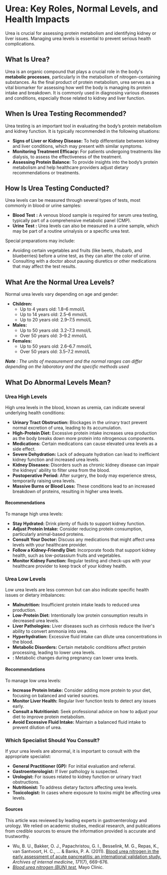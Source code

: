 # Urea: Key Roles, Normal Levels, and Health Impacts

Urea is crucial for assessing protein metabolism and identifying kidney or liver issues. Managing urea levels is essential to prevent serious health complications.

## What Is Urea?

Urea is an organic compound that plays a crucial role in the body's **metabolic processes**, particularly in the metabolism of nitrogen-containing substances. As the final product of protein metabolism, urea serves as a vital biomarker for assessing how well the body is managing its protein intake and breakdown. It is commonly used in diagnosing various diseases and conditions, especially those related to kidney and liver function.

## When Is Urea Testing Recommended?

Urea testing is an important tool in evaluating the body’s protein metabolism and kidney function. It is typically recommended in the following situations:

- **Signs of Liver or Kidney Disease:** To help differentiate between kidney and liver conditions, which may present with similar symptoms.
- **Monitoring Treatment Efficacy:** For patients undergoing treatments like dialysis, to assess the effectiveness of the treatment.
- **Assessing Protein Balance:** To provide insights into the body’s protein metabolism and help healthcare providers adjust dietary recommendations or treatments.

## How Is Urea Testing Conducted?

Urea levels can be measured through several types of tests, most commonly in blood or urine samples:

- **Blood Test** **:** A venous blood sample is required for serum urea testing, typically part of a comprehensive metabolic panel (CMP).
- **Urine Test** **:** Urea levels can also be measured in a urine sample, which may be part of a routine urinalysis or a specific urea test.

Special preparations may include:

- Avoiding certain vegetables and fruits (like beets, rhubarb, and blueberries) before a urine test, as they can alter the color of urine.
- Consulting with a doctor about pausing diuretics or other medications that may affect the test results.

## What Are the Normal Urea Levels?

Normal urea levels vary depending on age and gender:

- **Children:**
  - Up to 4 years old: 1.8–6 mmol/L
  - Up to 14 years old: 2.5–6 mmol/L
  - Up to 20 years old: 2.9–7.5 mmol/L
- **Males:**
  - Up to 50 years old: 3.2–7.3 mmol/L
  - Over 50 years old: 3–9.2 mmol/L
- **Females:**
  - Up to 50 years old: 2.6–6.7 mmol/L
  - Over 50 years old: 3.5–7.2 mmol/L

**_Note_** _: The units of measurement and the normal ranges can differ depending on the laboratory and the specific methods used_

## What Do Abnormal Levels Mean?

### Urea High Levels

High urea levels in the blood, known as uremia, can indicate several underlying health conditions:

- **Urinary Tract Obstruction:** Blockages in the urinary tract prevent normal excretion of urea, leading to its accumulation.
- **High-Protein Diet:** Excessive protein intake increases urea production as the body breaks down more protein into nitrogenous components.
- **Medications:** Certain medications can cause elevated urea levels as a side effect.
- **Severe Dehydration:** Lack of adequate hydration can lead to inefficient kidney function and increased urea levels.
- **Kidney Diseases:** Disorders such as chronic kidney disease can impair the kidneys' ability to filter urea from the blood.
- **Postoperative Period:** After surgery, the body may experience stress, temporarily raising urea levels.
- **Massive Burns or Blood Loss:** These conditions lead to an increased breakdown of proteins, resulting in higher urea levels.

#### Recommendations

To manage high urea levels:

- **Stay Hydrated:** Drink plenty of fluids to support kidney function.
- **Adjust Protein Intake:** Consider reducing protein consumption, particularly animal-based proteins.
- **Consult Your Doctor:** Discuss any medications that might affect urea levels with your healthcare provider.
- **Follow a Kidney-Friendly Diet:** Incorporate foods that support kidney health, such as low-potassium fruits and vegetables.
- **Monitor Kidney Function:** Regular testing and check-ups with your healthcare provider to keep track of your kidney health.

### Urea Low Levels

Low urea levels are less common but can also indicate specific health issues or dietary imbalances:

- **Malnutrition:** Insufficient protein intake leads to reduced urea production.
- **Low-Protein Diet:** Intentionally low protein consumption results in decreased urea levels.
- **Liver Pathologies:** Liver diseases such as cirrhosis reduce the liver's ability to convert ammonia into urea.
- **Hyperhydration:** Excessive fluid intake can dilute urea concentrations in the blood.
- **Metabolic Disorders:** Certain metabolic conditions affect protein processing, leading to lower urea levels.
-  **:** Metabolic changes during pregnancy can lower urea levels.

#### Recommendations

To manage low urea levels:

- **Increase Protein Intake:** Consider adding more protein to your diet, focusing on balanced and varied sources.
- **Monitor Liver Health:** Regular liver function tests to detect any issues early.
- **Consult a Nutritionist:** Seek professional advice on how to adjust your diet to improve protein metabolism.
- **Avoid Excessive Fluid Intake:** Maintain a balanced fluid intake to prevent dilution of urea.

### Which Specialist Should You Consult?

If your urea levels are abnormal, it is important to consult with the appropriate specialist:

- **General Practitioner (GP):** For initial evaluation and referral.
- **Gastroenterologist:** If liver pathology is suspected.
- **Urologist:** For issues related to kidney function or urinary tract obstructions.
- **Nutritionist:** To address dietary factors affecting urea levels.
- **Toxicologist:** In cases where exposure to toxins might be affecting urea levels.

#### Sources

This article was reviewed by leading experts in gastroenterology and urology. We relied on academic studies, medical research, and publications from credible sources to ensure the information provided is accurate and trustworthy.

- Wu, B. U., Bakker, O. J., Papachristou, G. I., Besselink, M. G., Repas, K., van Santvoort, H. C., ... & Banks, P. A. (2011). [Blood urea nitrogen in the early assessment of acute pancreatitis: an international validation study.](https://jamanetwork.com/journals/jamainternalmedicine/fullarticle/227077) _Archives of internal medicine_, _171_(7), 669-676.
- _[Blood urea nitrogen (BUN) test](https://www.mayoclinic.org/tests-procedures/blood-urea-nitrogen/about/pac-20384821),_ Mayo Clinic.